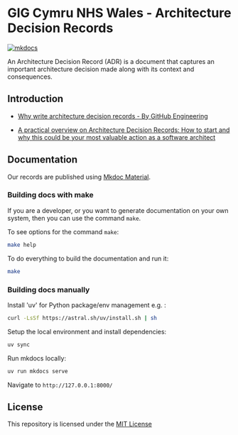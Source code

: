 # GIG Cymru NHS Wales - Architecture Decision Records

[![mkdocs](https://github.com/GIG-Cymru-NHS-Wales/Architecture-Decision-Records/actions/workflows/publish.yml/badge.svg)](https://github.com/GIG-Cymru-NHS-Wales/Architecture-Decision-Records/actions/workflows/publish.yml)

An Architecture Decision Record (ADR) is a document that captures an important architecture decision made along with its context and consequences.

## Introduction

* [Why write architecture decision records - By GitHub Engineering](https://github.blog/engineering/architecture-optimization/why-write-adrs/)

* [A practical overview on Architecture Decision Records: How to start and why this could be your most valuable action as a software architect](https://ctaverna.github.io/adr/)

## Documentation

Our records are published using [Mkdoc Material](https://squidfunk.github.io/mkdocs-material/).

### Building docs with make

If you are a developer, or you want to generate documentation on your own system, then you can use the command `make`.

To see options for the command `make`:

```sh
make help
```

To do everything to build the documentation and run it:

```sh
make
```

### Building docs manually

Install 'uv' for Python package/env management e.g. :

```bash
curl -LsSf https://astral.sh/uv/install.sh | sh
```

Setup the local environment and install dependencies:

```bash
uv sync
```

Run mkdocs locally:

```bash
uv run mkdocs serve
```

Navigate to ``http://127.0.0.1:8000/``

## License

This repository is licensed under the [MIT License](LICENSE)
